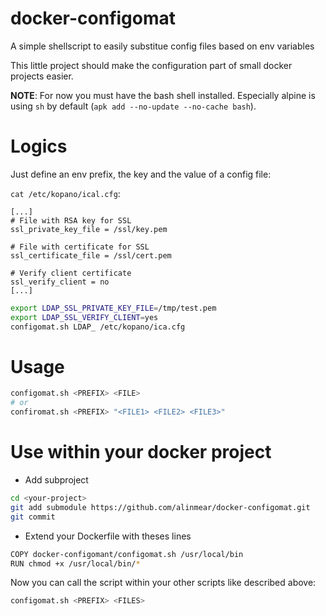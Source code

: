 # docker-configomat
A simple shellscript to easily substitue config files based on env variables

This little project should make the configuration part of small docker projects easier. 

__NOTE__: For now you must have the bash shell installed. Especially alpine is using `sh` by default (`apk add --no-update --no-cache bash`).

# Logics

Just define an env prefix, the key and the value of a config file:

`cat /etc/kopano/ical.cfg`:
```
[...]
# File with RSA key for SSL
ssl_private_key_file = /ssl/key.pem

# File with certificate for SSL
ssl_certificate_file = /ssl/cert.pem

# Verify client certificate
ssl_verify_client = no
[...]
```

```bash
export LDAP_SSL_PRIVATE_KEY_FILE=/tmp/test.pem
export LDAP_SSL_VERIFY_CLIENT=yes
configomat.sh LDAP_ /etc/kopano/ica.cfg
```

# Usage

```bash
configomat.sh <PREFIX> <FILE>
# or
confiromat.sh <PREFIX> "<FILE1> <FILE2> <FILE3>"
```

# Use within your docker project

* Add subproject
```bash
cd <your-project>
git add submodule https://github.com/alinmear/docker-configomat.git
git commit
```

* Extend your Dockerfile with theses lines
```bash
COPY docker-configomant/configomat.sh /usr/local/bin
RUN chmod +x /usr/local/bin/*
```

Now you can call the script within your other scripts like described above:
```bash
configomat.sh <PREFIX> <FILES>
```
